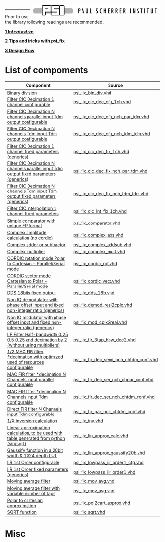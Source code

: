 <img align="right" src="files/psi_logo.png">

---

Prior to use the library following readings are recommended.

**[1 Introduction](files/introduction.md)**

**[2 Tips and tricks with psi_fix](files/tips.md)**

**[3 Design Flow](files/design_flow.md)**

# List of compoments

| Component                                                                                                                          | Source                                                                                    |
| ---------------------------------------------------------------------------------------------------------------------------------- | ----------------------------------------------------------------------------------------- |
| [Binary division](files/psi_fix_bin_div.md)                                                                                        | [psi_fix_bin_div.vhd](../hdl/psi_fix_bin_div.vhd)                                         |
| [Filter CIC Decimation 1 channel configurable](files/psi_fix_cic_dec_cfg_1ch.md)                                                   | [psi_fix_cic_dec_cfg_1ch.vhd](../hdl/psi_fix_cic_dec_cfg_1ch.vhd)                         |
| [Filter CIC Decimation N channels parallel input Tdm output configurable](files/psi_fix_cic_dec_cfg_nch_par_tdm.md)                | [psi_fix_cic_dec_cfg_nch_par_tdm.vhd](../hdl/psi_fix_cic_dec_cfg_nch_par_tdm.vhd)         |
| [Filter CIC Decimation N channels Tdm input Tdm output configurable](files/psi_fix_cic_dec_cfg_nch_tdm_tdm.md)                     | [psi_fix_cic_dec_cfg_nch_tdm_tdm.vhd](../hdl/psi_fix_cic_dec_cfg_nch_tdm_tdm.vhd)         |
| [Filter CIC Decimation 1 channel fixed parameters (generics)](files/psi_fix_cic_dec_fix_1ch.md)                                    | [psi_fix_cic_dec_fix_1ch.vhd](../hdl/psi_fix_cic_dec_fix_1ch.vhd)                         |
| [Filter CIC Decimation N channels parallel input Tdm output fixed parameters (generics)](files/psi_fix_cic_dec_fix_nch_par_tdm.md) | [psi_fix_cic_dec_fix_nch_par_tdm.vhd](../hdl/psi_fix_cic_dec_fix_nch_par_tdm.vhd)         |
| [Filter CIC Decimation N channels Tdm input Tdm output fixed parameters (generics)](files/psi_fix_cic_dec_fix_nch_tdm_tdm.md)      | [psi_fix_cic_dec_fix_nch_tdm_tdm.vhd](../hdl/psi_fix_cic_dec_fix_nch_tdm_tdm.vhd)         |
| [Filter CIC Interpolation 1 channel fixed parameters](files/psi_fix_cic_int_fix_1ch.md)                                            | [psi_fix_cic_int_fix_1ch.vhd](../hdl/psi_fix_cic_int_fix_1ch.vhd)                         |
| [Simple comparator with unique FP format](files/psi_fix_comparator.md)                                                             | [psi_fix_comparator.vhd](../hdl/psi_fix_comparator.vhd)                                   |
| [Complex amplitude calculation (no cordic)](files/psi_fix_complex_abs.md)                                                          | [psi_fix_complex_abs.vhd](../hdl/psi_fix_complex_abs.vhd)                                 |
| [Complex adder or subtractor](files/psi_fix_complex_addsub.md)                                                                     | [psi_fix_complex_addsub.vhd](../hdl/psi_fix_complex_addsub.vhd)                           |
| [Complex multiplier](files/psi_fix_complex_mult.md)                                                                                | [psi_fix_complex_mult.vhd](../hdl/psi_fix_complex_mult.vhd)                               |
| [CORDIC rotation mode Polar to Cartesian - Parallel/Serial mode](files/psi_fix_cordic_rot.md)                                      | [psi_fix_cordic_rot.vhd](../hdl/psi_fix_cordic_rot.vhd)                                   |
| [CORDIC vector mode Cartesian to Polar - Parallel/Serial mode](files/psi_fix_cordic_vect.md)                                       | [psi_fix_cordic_vect.vhd](../hdl/psi_fix_cordic_vect.vhd)                                 |
| [DDS 18bits fixed output](files/psi_fix_dds_18b.md)                                                                                | [psi_fix_dds_18b.vhd](../hdl/psi_fix_dds_18b.vhd)                                         |
| [Non IQ demodulator with phase offset input and fixed non-integer ratio (generics)](files/psi_fix_demod_real2cplx.md)              | [psi_fix_demod_real2cplx.vhd](../hdl/psi_fix_demod_real2cplx.vhd)                         |
| [Non IQ modulator with phase offset input and fixed non-integer ratio (generics)](files/psi_fix_mod_cplx2real.md)                  | [psi_fix_mod_cplx2real.vhd](../hdl/psi_fix_mod_cplx2real.vhd)                             |
| [LP Filter Half-bandwidth 0.25 0.5 0.25 and decimation by 2 (without using multipliers)](files/psi_fix_fir_3tap_hbw_dec2.md)       | [psi_fix_fir_3tap_hbw_dec2.vhd](../hdl/psi_fix_fir_3tap_hbw_dec2.vhd)                     |
| [1/2 MAC FIR filter \*decimation with optimized used of resources configurable](files/psi_fix_fir_dec_semi_nch_chtdm_conf.md)      | [psi_fix_fir_dec_semi_nch_chtdm_conf.vhd](../hdl/psi_fix_fir_dec_semi_nch_chtdm_conf.vhd) |
| [MAC FIR filter \*decimation N Channels input parallel configurable](files/psi_fix_fir_dec_ser_nch_chpar_conf.md)                  | [psi_fix_fir_dec_ser_nch_chpar_conf.vhd](../hdl/psi_fix_fir_dec_ser_nch_chpar_conf.vhd)   |
| [MAC FIR filter \*decimation N Channels input Tdm configurable](files/psi_fix_fir_dec_ser_nch_chtdm_conf.md)                       | [psi_fix_fir_dec_ser_nch_chtdm_conf.vhd](../hdl/psi_fix_fir_dec_ser_nch_chtdm_conf.vhd)   |
| [Direct FIR filter N Channels input Tdm configurable](files/psi_fix_fir_par_nch_chtdm_conf.md)                                     | [psi_fix_fir_par_nch_chtdm_conf.vhd](../hdl/psi_fix_fir_par_nch_chtdm_conf.vhd)           |
| [1/X inversion calculation](files/psi_fix_inv.md)                                                                                  | [psi_fix_inv.vhd](../hdl/psi_fix_inv.vhd)                                                 |
| [Linear approximation calculation, to be used with table generated from python (sin/sqrt)](files/psi_fix_lin_approx_calc.md)       | [psi_fix_lin_approx_calc.vhd](../hdl/psi_fix_lin_approx_calc.vhd)                         |
| [Gaussify function in a 20bit width & 1024 depth LUT](files/psi_fix_lin_approx_gaussify20b.md)                                     | [psi_fix_lin_approx_gaussify20b.vhd](../hdl/psi_fix_lin_approx_gaussify20b.vhd)           |
| [IIR 1st Order configurable](files/psi_fix_lowpass_iir_order1_cfg.md)                                                              | [psi_fix_lowpass_iir_order1_cfg.vhd](../hdl/psi_fix_lowpass_iir_order1_cfg.vhd)           |
| [IIR 1st Order fixed parameters (generics)](files/psi_fix_lowpass_iir_order1.md)                                                   | [psi_fix_lowpass_iir_order1.vhd](../hdl/psi_fix_lowpass_iir_order1.vhd)                   |
| [Moving average filter](files/psi_fix_mov_avg.md)                                                                                  | [psi_fix_mov_avg.vhd](../hdl/psi_fix_mov_avg.vhd)                                         |
| [Moving average filter with variable number of taps](files/psi_fix_mov_aver_var.md)                                                | [psi_fix_mov_avg.vhd](../hdl/psi_fix_mov_aver_var.vhd)                                    |
| [Polar to cartesian approximation](files/psi_fix_pol2cart_approx.md)                                                               | [psi_fix_pol2cart_approx.vhd](../hdl/psi_fix_pol2cart_approx.vhd)                         |
| [SQRT function](files/psi_fix_sqrt.md)                                                                                             | [psi_fix_sqrt.vhd](../hdl/psi_fix_sqrt.vhd)                                               |

# Misc
